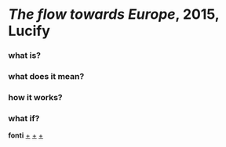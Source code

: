 # _The flow towards Europe_, 2015, Lucify

### what is?



### what does it mean?



### how it works?



### what if?



**fonti** [+]() [+]() [+]()
